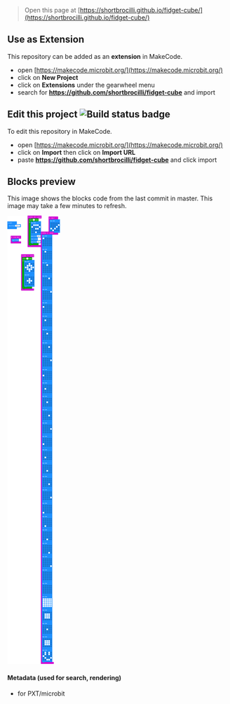 
> Open this page at [https://shortbrocilli.github.io/fidget-cube/](https://shortbrocilli.github.io/fidget-cube/)

## Use as Extension

This repository can be added as an **extension** in MakeCode.

* open [https://makecode.microbit.org/](https://makecode.microbit.org/)
* click on **New Project**
* click on **Extensions** under the gearwheel menu
* search for **https://github.com/shortbrocilli/fidget-cube** and import

## Edit this project ![Build status badge](https://github.com/shortbrocilli/fidget-cube/workflows/MakeCode/badge.svg)

To edit this repository in MakeCode.

* open [https://makecode.microbit.org/](https://makecode.microbit.org/)
* click on **Import** then click on **Import URL**
* paste **https://github.com/shortbrocilli/fidget-cube** and click import

## Blocks preview

This image shows the blocks code from the last commit in master.
This image may take a few minutes to refresh.

![A rendered view of the blocks](https://github.com/shortbrocilli/fidget-cube/raw/master/.github/makecode/blocks.png)

#### Metadata (used for search, rendering)

* for PXT/microbit
<script src="https://makecode.com/gh-pages-embed.js"></script><script>makeCodeRender("{{ site.makecode.home_url }}", "{{ site.github.owner_name }}/{{ site.github.repository_name }}");</script>

